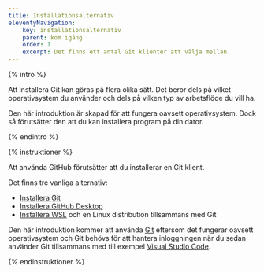 ```yaml
---
title: Installationsalternativ
eleventyNavigation:
    key: installationsalternativ
    parent: kom igång
    order: 1
    excerpt: Det finns ett antal Git klienter att välja mellan.
---
```


{% intro %}

Att installera Git kan göras på flera olika sätt. Det beror dels på vilket operativsystem du använder och dels på vilken typ av arbetsflöde du vill ha.

Den här introduktion är skapad för att fungera oavsett operativsystem. Dock så förutsätter den att du kan installera program på din dator.

{% endintro %}

{% instruktioner %}

Att använda GitHub förutsätter att du installerar en Git klient.

Det finns tre vanliga alternativ:

* [Installera Git](/introduktion/kom-igang/git/)
* [Installera GitHub Desktop](/introduktion/kom-igang/github-desktop/)
* [Installera WSL](/introduktion/kom-igang/wsl/) och en Linux distribution tillsammans med Git

Den här introduktion kommer att använda [Git](/introduktion/kom-igang/git/) eftersom det fungerar oavsett operativsystem och Git behövs för att hantera inloggningen när du sedan använder Git tillsammans med till exempel [Visual Studio Code](https://code.visualstudio.com/).

{% endinstruktioner %}